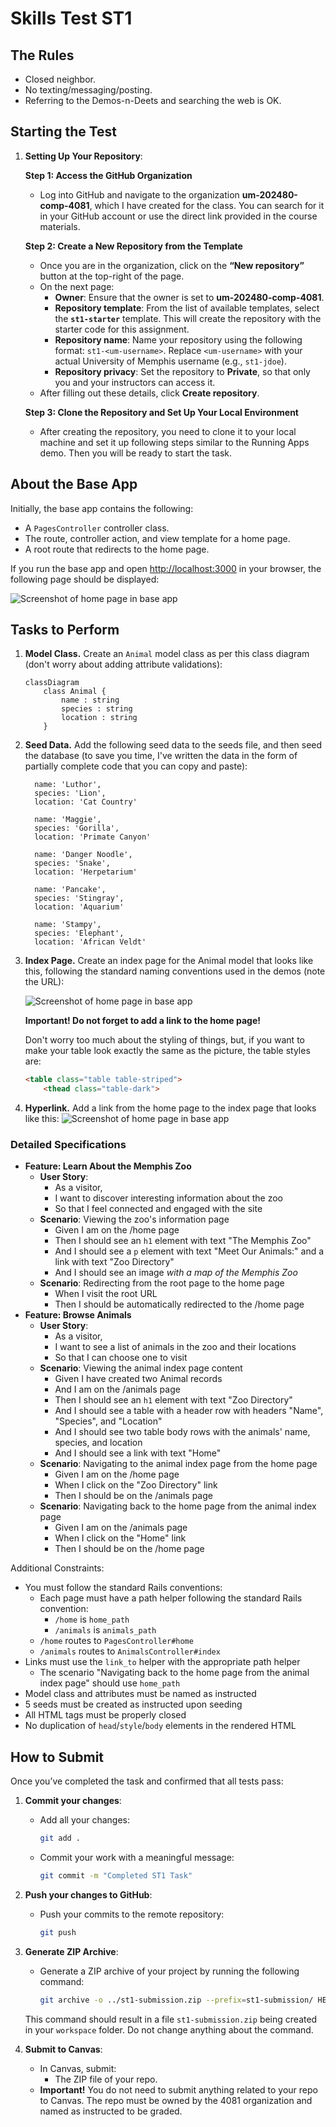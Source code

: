 # Skills Test ST1

## The Rules

- Closed neighbor.
- No texting/messaging/posting.
- Referring to the Demos-n-Deets and searching the web is OK.

## Starting the Test

1. **Setting Up Your Repository**:

   **Step 1: Access the GitHub Organization**
   - Log into GitHub and navigate to the organization **um-202480-comp-4081**, which I have created for the class. You can search for it in your GitHub account or use the direct link provided in the course materials.

   **Step 2: Create a New Repository from the Template**
   - Once you are in the organization, click on the **“New repository”** button at the top-right of the page.
   - On the next page:
     - **Owner**: Ensure that the owner is set to **um-202480-comp-4081**.
     - **Repository template**: From the list of available templates, select the **`st1-starter`** template. This will create the repository with the starter code for this assignment.
     - **Repository name**: Name your repository using the following format: `st1-<um-username>`. Replace `<um-username>` with your actual University of Memphis username (e.g., `st1-jdoe`).
     - **Repository privacy**: Set the repository to **Private**, so that only you and your instructors can access it.
   - After filling out these details, click **Create repository**.

   **Step 3: Clone the Repository and Set Up Your Local Environment**
   - After creating the repository, you need to clone it to your local machine and set it up following steps similar to the Running Apps demo. Then you will be ready to start the task.

## About the Base App

Initially, the base app contains the following:

- A `PagesController` controller class.
- The route, controller action, and view template for a home page.
- A root route that redirects to the home page.

If you run the base app and open <http://localhost:3000> in your browser, the following page should be displayed:

![Screenshot of home page in base app](fig_before_home.png)

## Tasks to Perform

1. **Model Class.** Create an `Animal` model class as per this class diagram (don't worry about adding attribute validations):

    ```mermaid
    classDiagram
        class Animal {
            name : string
            species : string
            location : string
        }
    ```

2. **Seed Data.** Add the following seed data to the seeds file, and then seed the database (to save you time, I've written the data in the form of partially complete code that you can copy and paste):

    ```text
      name: 'Luthor',
      species: 'Lion',
      location: 'Cat Country'

      name: 'Maggie',
      species: 'Gorilla',
      location: 'Primate Canyon'

      name: 'Danger Noodle',
      species: 'Snake',
      location: 'Herpetarium'

      name: 'Pancake',
      species: 'Stingray',
      location: 'Aquarium'

      name: 'Stampy',
      species: 'Elephant',
      location: 'African Veldt'
    ```

3. **Index Page.** Create an index page for the Animal model that looks like this, following the standard naming conventions used in the demos (note the URL):

    ![Screenshot of home page in base app](fig_after_index.png)

    **Important! Do not forget to add a link to the home page!**

    Don't worry too much about the styling of things, but, if you want to make your table look exactly the same as the picture, the table styles are:

    ```HTML
    <table class="table table-striped">
        <thead class="table-dark">
    ```

4. **Hyperlink.** Add a link from the home page to the index page that looks like this:
    ![Screenshot of home page in base app](fig_after_home.png)

### Detailed Specifications

- **Feature: Learn About the Memphis Zoo**
  - **User Story**:
    - As a visitor,
    - I want to discover interesting information about the zoo
    - So that I feel connected and engaged with the site
  - **Scenario**: Viewing the zoo's information page
    - Given I am on the /home page
    - Then I should see an `h1` element with text "The Memphis Zoo"
    - And I should see a `p` element with text "Meet Our Animals:" and a link with text "Zoo Directory"
    - And I should see an image _with a map of the Memphis Zoo_
  - **Scenario**: Redirecting from the root page to the home page
    - When I visit the root URL
    - Then I should be automatically redirected to the /home page
- **Feature: Browse Animals**
  - **User Story**:
    - As a visitor,
    - I want to see a list of animals in the zoo and their locations
    - So that I can choose one to visit
  - **Scenario**: Viewing the animal index page content
    - Given I have created two Animal records
    - And I am on the /animals page
    - Then I should see an `h1` element with text "Zoo Directory"
    - And I should see a table with a header row with headers "Name", "Species", and "Location"
    - And I should see two table body rows with the animals' name, species, and location
    - And I should see a link with text "Home"
  - **Scenario**: Navigating to the animal index page from the home page
    - Given I am on the /home page
    - When I click on the "Zoo Directory" link
    - Then I should be on the /animals page
  - **Scenario**: Navigating back to the home page from the animal index page
    - Given I am on the /animals page
    - When I click on the "Home" link
    - Then I should be on the /home page

Additional Constraints:

- You must follow the standard Rails conventions:
  - Each page must have a path helper following the standard Rails convention:
    - `/home` is `home_path`
    - `/animals` is `animals_path`
  - `/home` routes to `PagesController#home`
  - `/animals` routes to `AnimalsController#index`
- Links must use the `link_to` helper with the appropriate path helper
  - The scenario "Navigating back to the home page from the animal index page" should use `home_path`
- Model class and attributes must be named as instructed
- 5 seeds must be created as instructed upon seeding
- All HTML tags must be properly closed
- No duplication of `head`/`style`/`body` elements in the rendered HTML

## How to Submit

Once you’ve completed the task and confirmed that all tests pass:

1. **Commit your changes**:
   - Add all your changes:

     ```bash
     git add .
     ```

   - Commit your work with a meaningful message:

     ```bash
     git commit -m "Completed ST1 Task"
     ```

2. **Push your changes to GitHub**:
   - Push your commits to the remote repository:

     ```bash
     git push
     ```

3. **Generate ZIP Archive**:
   - Generate a ZIP archive of your project by running the following command:

     ```bash
     git archive -o ../st1-submission.zip --prefix=st1-submission/ HEAD
     ```

    This command should result in a file `st1-submission.zip` being created in your `workspace` folder. Do not change anything about the command.

4. **Submit to Canvas**:
   - In Canvas, submit:
     - The ZIP file of your repo.
   - **Important!** You do not need to submit anything related to your repo to Canvas. The repo must be owned by the 4081 organization and named as instructed to be graded.
